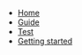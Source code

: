 <!-- docs/_sidebar.md -->

* [Home](/)
* [Guide](guide.md)
* [Test](test.md)
* [Getting started](/getting-started/)
